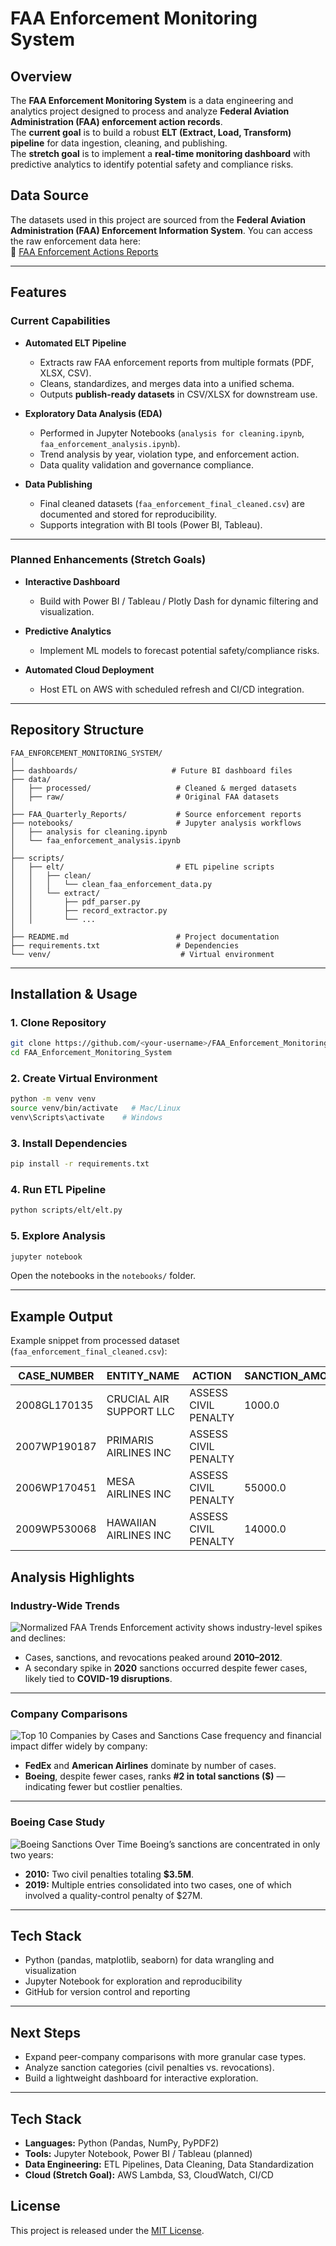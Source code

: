 # FAA Enforcement Monitoring System

## Overview
The **FAA Enforcement Monitoring System** is a data engineering and analytics project designed to process and analyze **Federal Aviation Administration (FAA) enforcement action records**.  
The **current goal** is to build a robust **ELT (Extract, Load, Transform) pipeline** for data ingestion, cleaning, and publishing.  
The **stretch goal** is to implement a **real-time monitoring dashboard** with predictive analytics to identify potential safety and compliance risks.  

## Data Source
The datasets used in this project are sourced from the **Federal Aviation Administration (FAA) Enforcement Information System**.
You can access the raw enforcement data here:  
🔗 [FAA Enforcement Actions Reports](https://www.faa.gov/about/office_org/headquarters_offices/agc/practice_areas/enforcement/reports)

---

## Features

### Current Capabilities
- **Automated ELT Pipeline**  
  - Extracts raw FAA enforcement reports from multiple formats (PDF, XLSX, CSV).  
  - Cleans, standardizes, and merges data into a unified schema.  
  - Outputs **publish-ready datasets** in CSV/XLSX for downstream use.  

- **Exploratory Data Analysis (EDA)**  
  - Performed in Jupyter Notebooks (`analysis for cleaning.ipynb`, `faa_enforcement_analysis.ipynb`).  
  - Trend analysis by year, violation type, and enforcement action.  
  - Data quality validation and governance compliance.  

- **Data Publishing**  
  - Final cleaned datasets (`faa_enforcement_final_cleaned.csv`) are documented and stored for reproducibility.  
  - Supports integration with BI tools (Power BI, Tableau).  

---

### Planned Enhancements (Stretch Goals)  
- **Interactive Dashboard**  
  - Build with Power BI / Tableau / Plotly Dash for dynamic filtering and visualization.  

- **Predictive Analytics**  
  - Implement ML models to forecast potential safety/compliance risks.  

- **Automated Cloud Deployment**  
  - Host ETL on AWS with scheduled refresh and CI/CD integration.  

---

## Repository Structure
```
FAA_ENFORCEMENT_MONITORING_SYSTEM/
│
├── dashboards/                     # Future BI dashboard files
├── data/
│   ├── processed/                   # Cleaned & merged datasets
│   ├── raw/                         # Original FAA datasets
│
├── FAA_Quarterly_Reports/           # Source enforcement reports
├── notebooks/                       # Jupyter analysis workflows
│   ├── analysis for cleaning.ipynb
│   └── faa_enforcement_analysis.ipynb
│
├── scripts/
│   ├── elt/                         # ETL pipeline scripts
│   │   ├── clean/
│   │   │   └── clean_faa_enforcement_data.py
│   │   └── extract/
│   │       ├── pdf_parser.py
│   │       ├── record_extractor.py
│   │       └── ...
│
├── README.md                        # Project documentation
├── requirements.txt                 # Dependencies
└── venv/                             # Virtual environment
```

---

## Installation & Usage

### **1. Clone Repository**
```bash
git clone https://github.com/<your-username>/FAA_Enforcement_Monitoring_System.git
cd FAA_Enforcement_Monitoring_System
```

### **2. Create Virtual Environment**
```bash
python -m venv venv
source venv/bin/activate   # Mac/Linux
venv\Scripts\activate    # Windows
```

### **3. Install Dependencies**
```bash
pip install -r requirements.txt
```

### **4. Run ETL Pipeline**
```bash
python scripts/elt/elt.py
```

### **5. Explore Analysis**
```bash
jupyter notebook
```
Open the notebooks in the `notebooks/` folder.

---

## Example Output
Example snippet from processed dataset (`faa_enforcement_final_cleaned.csv`):  

| CASE_NUMBER  | ENTITY_NAME                      | ACTION               | SANCTION_AMOUNT | CURRENCY | CASE_TYPE      | CLOSED_DATE |
|--------------|----------------------------------|----------------------|-----------------|----------|----------------|-------------|
| 2008GL170135 | CRUCIAL AIR SUPPORT LLC          | ASSESS CIVIL PENALTY | 1000.0          | DOLLARS  | MAINTENANCE    | 2010-01-04  |
| 2007WP190187 | PRIMARIS AIRLINES INC            | ASSESS CIVIL PENALTY |                 |          | RECORDS/RPTS   | 2010-01-04  |
| 2006WP170451 | MESA AIRLINES INC                | ASSESS CIVIL PENALTY | 55000.0         | DOLLARS  | HAZ MAT        | 2010-01-05  |
| 2009WP530068 | HAWAIIAN AIRLINES INC            | ASSESS CIVIL PENALTY | 14000.0         | DOLLARS  | FLT OPNS       | 2010-01-08  |

## Analysis Highlights

### Industry-Wide Trends
![Normalized FAA Trends](charts/normalized_trend.png)
Enforcement activity shows industry-level spikes and declines:
- Cases, sanctions, and revocations peaked around **2010–2012**.  
- A secondary spike in **2020** sanctions occurred despite fewer cases, likely tied to **COVID-19 disruptions**.  

---

### Company Comparisons
![Top 10 Companies by Cases and Sanctions](charts/top_10_in_number_case_and_sanctions.png)
Case frequency and financial impact differ widely by company:
- **FedEx** and **American Airlines** dominate by number of cases.  
- **Boeing**, despite fewer cases, ranks **#2 in total sanctions ($)** — indicating fewer but costlier penalties.  

---

### Boeing Case Study
![Boeing Sanctions Over Time](charts/boeing_sanctions_over_time.png)
Boeing’s sanctions are concentrated in only two years:
- **2010:** Two civil penalties totaling **$3.5M**.  
- **2019:** Multiple entries consolidated into two cases, one of which involved a quality-control penalty of $27M. 

---

## Tech Stack
- Python (pandas, matplotlib, seaborn) for data wrangling and visualization  
- Jupyter Notebook for exploration and reproducibility  
- GitHub for version control and reporting  

---

## Next Steps
- Expand peer-company comparisons with more granular case types.  
- Analyze sanction categories (civil penalties vs. revocations).  
- Build a lightweight dashboard for interactive exploration.
---

## Tech Stack
- **Languages:** Python (Pandas, NumPy, PyPDF2)  
- **Tools:** Jupyter Notebook, Power BI / Tableau (planned)  
- **Data Engineering:** ETL Pipelines, Data Cleaning, Data Standardization  
- **Cloud (Stretch Goal):** AWS Lambda, S3, CloudWatch, CI/CD  

## License
This project is released under the [MIT License](LICENSE).